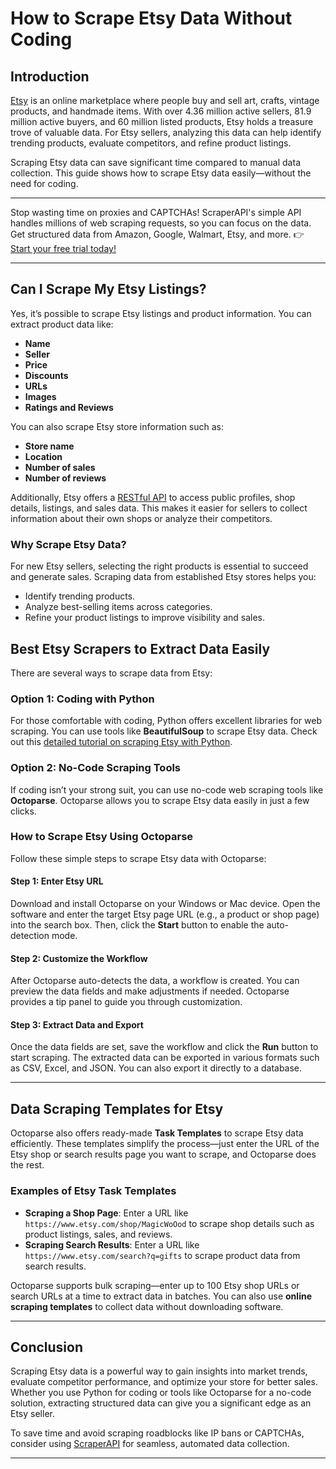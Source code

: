 # How to Scrape Etsy Data Without Coding

## Introduction

[Etsy](https://www.etsy.com/) is an online marketplace where people buy and sell art, crafts, vintage products, and handmade items. With over 4.36 million active sellers, 81.9 million active buyers, and 60 million listed products, Etsy holds a treasure trove of valuable data. For Etsy sellers, analyzing this data can help identify trending products, evaluate competitors, and refine product listings.

Scraping Etsy data can save significant time compared to manual data collection. This guide shows how to scrape Etsy data easily—without the need for coding.

---

Stop wasting time on proxies and CAPTCHAs! ScraperAPI's simple API handles millions of web scraping requests, so you can focus on the data. Get structured data from Amazon, Google, Walmart, Etsy, and more. 👉 [Start your free trial today!](https://bit.ly/Scraperapi)

---

## Can I Scrape My Etsy Listings?

Yes, it’s possible to scrape Etsy listings and product information. You can extract product data like:

- **Name**  
- **Seller**  
- **Price**  
- **Discounts**  
- **URLs**  
- **Images**  
- **Ratings and Reviews**  

You can also scrape Etsy store information such as:

- **Store name**  
- **Location**  
- **Number of sales**  
- **Number of reviews**  

Additionally, Etsy offers a [RESTful API](https://www.etsy.com/developers/documentation/getting_started/api_basics) to access public profiles, shop details, listings, and sales data. This makes it easier for sellers to collect information about their own shops or analyze their competitors.

### Why Scrape Etsy Data?

For new Etsy sellers, selecting the right products is essential to succeed and generate sales. Scraping data from established Etsy stores helps you:

- Identify trending products.
- Analyze best-selling items across categories.
- Refine your product listings to improve visibility and sales.

## Best Etsy Scrapers to Extract Data Easily

There are several ways to scrape data from Etsy:

### Option 1: Coding with Python

For those comfortable with coding, Python offers excellent libraries for web scraping. You can use tools like **BeautifulSoup** to scrape Etsy data. Check out this [detailed tutorial on scraping Etsy with Python](https://medium.com/swlh/scraping-etsy-data-with-python-and-beautiful-soup-e570f379b584).

### Option 2: No-Code Scraping Tools

If coding isn’t your strong suit, you can use no-code web scraping tools like **Octoparse**. Octoparse allows you to scrape Etsy data easily in just a few clicks.

### How to Scrape Etsy Using Octoparse

Follow these simple steps to scrape Etsy data with Octoparse:

#### Step 1: Enter Etsy URL

Download and install Octoparse on your Windows or Mac device. Open the software and enter the target Etsy page URL (e.g., a product or shop page) into the search box. Then, click the **Start** button to enable the auto-detection mode.

#### Step 2: Customize the Workflow

After Octoparse auto-detects the data, a workflow is created. You can preview the data fields and make adjustments if needed. Octoparse provides a tip panel to guide you through customization.

#### Step 3: Extract Data and Export

Once the data fields are set, save the workflow and click the **Run** button to start scraping. The extracted data can be exported in various formats such as CSV, Excel, and JSON. You can also export it directly to a database.

---

## Data Scraping Templates for Etsy

Octoparse also offers ready-made **Task Templates** to scrape Etsy data efficiently. These templates simplify the process—just enter the URL of the Etsy shop or search results page you want to scrape, and Octoparse does the rest.

### Examples of Etsy Task Templates

- **Scraping a Shop Page**: Enter a URL like `https://www.etsy.com/shop/MagicWoOod` to scrape shop details such as product listings, sales, and reviews.
- **Scraping Search Results**: Enter a URL like `https://www.etsy.com/search?q=gifts` to scrape product data from search results.

Octoparse supports bulk scraping—enter up to 100 Etsy shop URLs or search URLs at a time to extract data in batches. You can also use **online scraping templates** to collect data without downloading software.

---

## Conclusion

Scraping Etsy data is a powerful way to gain insights into market trends, evaluate competitor performance, and optimize your store for better sales. Whether you use Python for coding or tools like Octoparse for a no-code solution, extracting structured data can give you a significant edge as an Etsy seller.

To save time and avoid scraping roadblocks like IP bans or CAPTCHAs, consider using [ScraperAPI](https://bit.ly/Scraperapi) for seamless, automated data collection.

---

